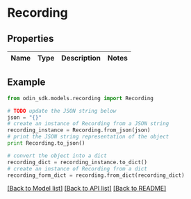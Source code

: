 # Recording


## Properties

Name | Type | Description | Notes
------------ | ------------- | ------------- | -------------

## Example

```python
from odin_sdk.models.recording import Recording

# TODO update the JSON string below
json = "{}"
# create an instance of Recording from a JSON string
recording_instance = Recording.from_json(json)
# print the JSON string representation of the object
print Recording.to_json()

# convert the object into a dict
recording_dict = recording_instance.to_dict()
# create an instance of Recording from a dict
recording_form_dict = recording.from_dict(recording_dict)
```
[[Back to Model list]](../README.md#documentation-for-models) [[Back to API list]](../README.md#documentation-for-api-endpoints) [[Back to README]](../README.md)


